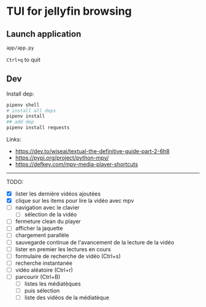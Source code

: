 # TUI for jellyfin browsing

## Launch application

```bash
app/app.py
```

`Ctrl+q` to quit

## Dev

Install dep:

```bash
pipenv shell
# install all deps
pipenv install
## add dep
pipenv install requests
```

Links:

- https://dev.to/wiseai/textual-the-definitive-guide-part-2-6h8
- https://pypi.org/project/python-mpv/
- https://defkey.com/mpv-media-player-shortcuts

---

TODO:

- [x] lister les dernière vidéos ajoutées
- [x] clique sur les items pour lire la vidéo avec mpv
- [ ] navigation avec le clavier
  - [ ] sélection de la vidéo
- [ ] fermeture clean du player
- [ ] afficher la jaquette
- [ ] chargement parallèle
- [ ] sauvegarde continue de l'avancement de la lecture de la vidéo
- [ ] lister en premier les lectures en cours
- [ ] formulaire de recherche de vidéo (Ctrl+s)
- [ ] recherche instantanée
- [ ] vidéo aléatoire (Ctrl+r)
- [ ] parcourir (Ctrl+B)
  - [ ] listes les médiatèques
  - [ ] puis sélection
  - [ ] liste des vidéos de la médiatèque
